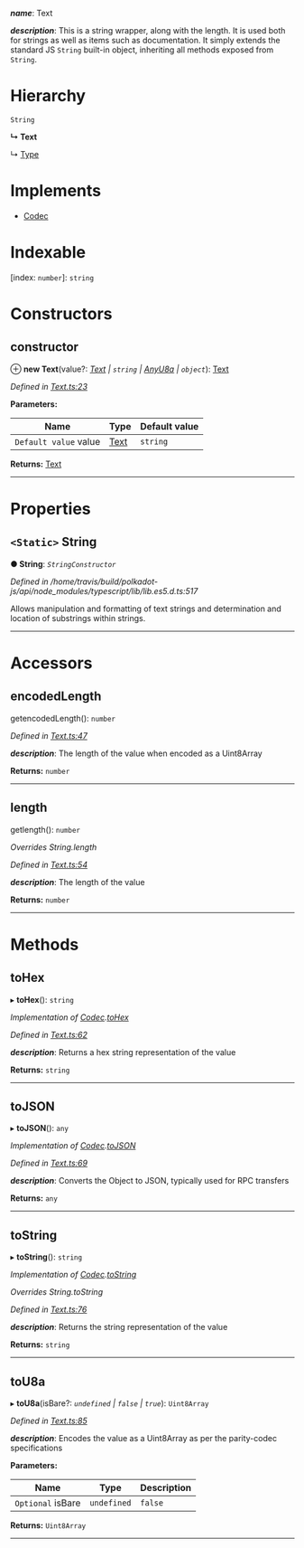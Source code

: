 

*__name__*: Text

*__description__*: This is a string wrapper, along with the length. It is used both for strings as well as items such as documentation. It simply extends the standard JS `String` built-in object, inheriting all methods exposed from `String`.

# Hierarchy

 `String`

**↳ Text**

↳  [Type](_type_.type.md)

# Implements

* [Codec](../interfaces/_types_.codec.md)

# Indexable

\[index: `number`\]:&nbsp;`string`
# Constructors

<a id="constructor"></a>

##  constructor

⊕ **new Text**(value?: *[Text](_text_.text.md) | `string` | [AnyU8a](../modules/_types_.md#anyu8a) | `object`*): [Text](_text_.text.md)

*Defined in [Text.ts:23](https://github.com/polkadot-js/api/blob/6ddc9e4/packages/types/src/Text.ts#L23)*

**Parameters:**

| Name | Type | Default value |
| ------ | ------ | ------ |
| `Default value` value | [Text](_text_.text.md) | `string` | [AnyU8a](../modules/_types_.md#anyu8a) | `object` | &quot;&quot; |

**Returns:** [Text](_text_.text.md)

___

# Properties

<a id="string"></a>

## `<Static>` String

**● String**: *`StringConstructor`*

*Defined in /home/travis/build/polkadot-js/api/node_modules/typescript/lib/lib.es5.d.ts:517*

Allows manipulation and formatting of text strings and determination and location of substrings within strings.

___

# Accessors

<a id="encodedlength"></a>

##  encodedLength

getencodedLength(): `number`

*Defined in [Text.ts:47](https://github.com/polkadot-js/api/blob/6ddc9e4/packages/types/src/Text.ts#L47)*

*__description__*: The length of the value when encoded as a Uint8Array

**Returns:** `number`

___
<a id="length"></a>

##  length

getlength(): `number`

*Overrides String.length*

*Defined in [Text.ts:54](https://github.com/polkadot-js/api/blob/6ddc9e4/packages/types/src/Text.ts#L54)*

*__description__*: The length of the value

**Returns:** `number`

___

# Methods

<a id="tohex"></a>

##  toHex

▸ **toHex**(): `string`

*Implementation of [Codec](../interfaces/_types_.codec.md).[toHex](../interfaces/_types_.codec.md#tohex)*

*Defined in [Text.ts:62](https://github.com/polkadot-js/api/blob/6ddc9e4/packages/types/src/Text.ts#L62)*

*__description__*: Returns a hex string representation of the value

**Returns:** `string`

___
<a id="tojson"></a>

##  toJSON

▸ **toJSON**(): `any`

*Implementation of [Codec](../interfaces/_types_.codec.md).[toJSON](../interfaces/_types_.codec.md#tojson)*

*Defined in [Text.ts:69](https://github.com/polkadot-js/api/blob/6ddc9e4/packages/types/src/Text.ts#L69)*

*__description__*: Converts the Object to JSON, typically used for RPC transfers

**Returns:** `any`

___
<a id="tostring"></a>

##  toString

▸ **toString**(): `string`

*Implementation of [Codec](../interfaces/_types_.codec.md).[toString](../interfaces/_types_.codec.md#tostring)*

*Overrides String.toString*

*Defined in [Text.ts:76](https://github.com/polkadot-js/api/blob/6ddc9e4/packages/types/src/Text.ts#L76)*

*__description__*: Returns the string representation of the value

**Returns:** `string`

___
<a id="tou8a"></a>

##  toU8a

▸ **toU8a**(isBare?: *`undefined` | `false` | `true`*): `Uint8Array`

*Defined in [Text.ts:85](https://github.com/polkadot-js/api/blob/6ddc9e4/packages/types/src/Text.ts#L85)*

*__description__*: Encodes the value as a Uint8Array as per the parity-codec specifications

**Parameters:**

| Name | Type | Description |
| ------ | ------ | ------ |
| `Optional` isBare | `undefined` | `false` | `true` |  true when the value has none of the type-specific prefixes (internal) |

**Returns:** `Uint8Array`

___

